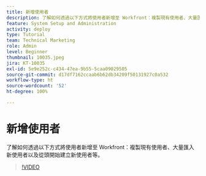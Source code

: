 ```yaml
---
title: 新增使用者
description: 了解如何透過以下方式將使用者新增至 Workfront：複製現有使用者、大量匯入新使用者以及從頭開始建立新使用者等。
feature: System Setup and Administration
activity: deploy
type: Tutorial
team: Technical Marketing
role: Admin
level: Beginner
thumbnail: 10035.jpeg
jira: KT-10035
exl-id: 5e9e252c-c434-47ea-9b55-5caa09029505
source-git-commit: d17df7162ccaab6b62db34209f50131927c0a532
workflow-type: ht
source-wordcount: '52'
ht-degree: 100%

---
```


# 新增使用者

了解如何透過以下方式將使用者新增至 Workfront：複製現有使用者、大量匯入新使用者以及從頭開始建立新使用者等。

>[!VIDEO](https://video.tv.adobe.com/v/3447054/?quality=12&learn=on&enablevpops&captions=chi_hant)

